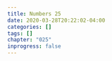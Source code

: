 ```yaml
---
title: Numbers 25
date: 2020-03-28T20:22:02-04:00
categories: []
tags: []
chapter: "025"
inprogress: false
---
```


